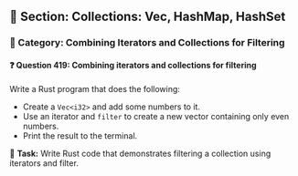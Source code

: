 ## 📘 Section: Collections: Vec, HashMap, HashSet
### 🔹 Category: Combining Iterators and Collections for Filtering
#### ❓ Question 419: Combining iterators and collections for filtering

Write a Rust program that does the following:

- Create a `Vec<i32>` and add some numbers to it.
- Use an iterator and `filter` to create a new vector containing only even numbers.
- Print the result to the terminal.

🔧 **Task:** Write Rust code that demonstrates filtering a collection using iterators and filter.
